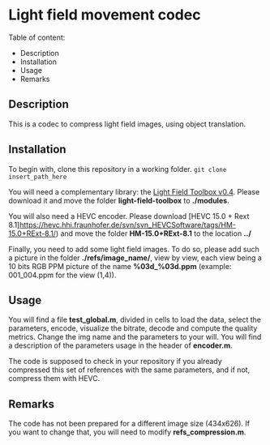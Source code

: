 # Light field movement codec

Table of content:
- Description
- Installation
- Usage
- Remarks

## Description
This is a codec to compress light field images, using object translation.

## Installation

To begin with, clone this repository in a working folder.
```git clone insert_path_here```

You will need a complementary library: the [Light Field Toolbox v0.4](https://ch.mathworks.com/matlabcentral/fileexchange/49683-light-field-toolbox-v0-4). Please download it and move the folder **light-field-toolbox** to **./modules**.

You will also need a HEVC encoder. Please download [HEVC 15.0 + Rext 8.1]https://hevc.hhi.fraunhofer.de/svn/svn_HEVCSoftware/tags/HM-15.0+RExt-8.1/) and move the folder **HM-15.0+RExt-8.1** to the location **../**

Finally, you need to add some light field images. To do so, please add such a picture in the folder **./refs/image_name/**, view by view, each view being a 10 bits RGB PPM picture of the name **%03d_%03d.ppm** (example: 001_004.ppm for the view (1,4)).

## Usage

You will find a file **test_global.m**, divided in cells to load the data, select the parameters, encode, visualize the bitrate, decode and compute the quality metrics. Change the img name and the parameters to your will. You will find a description of the parameters usage in the header of **encoder.m**.

The code is supposed to check in your repository if you already compressed this set of references with the same parameters, and if not, compress them with HEVC.

## Remarks

The code has not been prepared for a different image size (434x626). If you want to change that, you will need to modify **refs_compression.m**.
